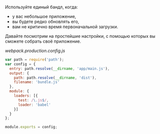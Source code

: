 Используйте единый бандл, когда:

- у вас небольшое приложение,
- вы будете редко обновлять его,
- вам не критично время первоначальной загрузки.

Давайте посмотрим на простейшие настройки, с помощью которых вы сможете собрать своё приложение. 

*webpack.production.config.js*

```javascript
var path = require('path');
var config = {
  entry: path.resolve(__dirname, 'app/main.js'),
  output: {
    path: path.resolve(__dirname, 'dist'),
    filename: 'bundle.js'
  },
  module: {
    loaders: [{
      test: /\.js$/,
      loader: 'babel'
    }]
  }
};

module.exports = config;
```
